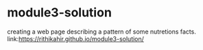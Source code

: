 # module3-solution
creating a web page describing a pattern of some nutretions facts.
link:https://rithikahir.github.io/module3-solution/
